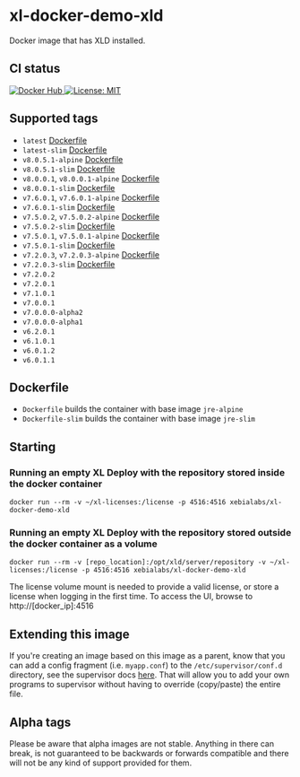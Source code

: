 # xl-docker-demo-xld

Docker image that has XLD installed.

## CI status

[![Docker Hub][xl-docker-demo-xld-docker-hub-image] ][xl-docker-demo-xld-docker-hub-url]
[![License: MIT][xl-docker-demo-xld-license-image] ][xl-docker-demo-xld-license-url]


[xl-docker-demo-xld-docker-hub-image]: https://img.shields.io/badge/docker-ready-blue.svg
[xl-docker-demo-xld-docker-hub-url]: https://registry.hub.docker.com/u/xebialabs/xl-docker-demo-xld/
[xl-docker-demo-xld-license-image]: https://img.shields.io/badge/License-MIT-yellow.svg
[xl-docker-demo-xld-license-url]: https://opensource.org/licenses/MIT



## Supported tags

+ `latest` [Dockerfile](https://github.com/xebialabs-community/xl-docker-demo-xld/blob/master/Dockerfile)
+ `latest-slim` [Dockerfile](https://github.com/xebialabs-community/xl-docker-demo-xld/blob/master/Dockerfile-slim)
+ `v8.0.5.1-alpine` [Dockerfile](https://github.com/xebialabs-community/xl-docker-demo-xld/blob/v8.0.5.1/Dockerfile)
+ `v8.0.5.1-slim` [Dockerfile](https://github.com/xebialabs-community/xl-docker-demo-xld/blob/v8.0.5.1/Dockerfile-slim)
+ `v8.0.0.1`, `v8.0.0.1-alpine` [Dockerfile](https://github.com/xebialabs-community/xl-docker-demo-xld/blob/v8.0.0.1/Dockerfile)
+ `v8.0.0.1-slim` [Dockerfile](https://github.com/xebialabs-community/xl-docker-demo-xld/blob/v8.0.0.1/Dockerfile-slim)
+ `v7.6.0.1`, `v7.6.0.1-alpine` [Dockerfile](https://github.com/xebialabs-community/xl-docker-demo-xld/blob/v7.6.0.1/Dockerfile)
+ `v7.6.0.1-slim` [Dockerfile](https://github.com/xebialabs-community/xl-docker-demo-xld/blob/v7.6.0.1/Dockerfile-slim)
+ `v7.5.0.2`, `v7.5.0.2-alpine` [Dockerfile](https://github.com/xebialabs-community/xl-docker-demo-xld/blob/v7.5.0.2/Dockerfile)
+ `v7.5.0.2-slim` [Dockerfile](https://github.com/xebialabs-community/xl-docker-demo-xld/blob/v7.5.0.2/Dockerfile-slim)
+ `v7.5.0.1`, `v7.5.0.1-alpine` [Dockerfile](https://github.com/xebialabs-community/xl-docker-demo-xld/blob/v7.5.0.1/Dockerfile)
+ `v7.5.0.1-slim` [Dockerfile](https://github.com/xebialabs-community/xl-docker-demo-xld/blob/v7.5.0.1/Dockerfile-slim)
+ `v7.2.0.3`, `v7.2.0.3-alpine` [Dockerfile](https://github.com/xebialabs-community/xl-docker-demo-xld/blob/v7.2.0.3/Dockerfile)
+ `v7.2.0.3-slim` [Dockerfile](https://github.com/xebialabs-community/xl-docker-demo-xld/blob/v7.2.0.3/Dockerfile-slim)
+ `v7.2.0.2`
+ `v7.2.0.1`
+ `v7.1.0.1`
+ `v7.0.0.1`
+ `v7.0.0.0-alpha2`
+ `v7.0.0.0-alpha1`
+ `v6.2.0.1`
+ `v6.1.0.1`
+ `v6.0.1.2`
+ `v6.0.1.1`

## Dockerfile
+ `Dockerfile` builds the container with base image `jre-alpine`
+ `Dockerfile-slim` builds the container with base image `jre-slim`

## Starting

### Running an empty XL Deploy with the repository stored inside the docker container

```
docker run --rm -v ~/xl-licenses:/license -p 4516:4516 xebialabs/xl-docker-demo-xld
```

### Running an empty XL Deploy with the repository stored outside the docker container as a volume

```
docker run --rm -v [repo_location]:/opt/xld/server/repository -v ~/xl-licenses:/license -p 4516:4516 xebialabs/xl-docker-demo-xld
```

The license volume mount is needed to provide a valid license, or store a license when logging in the first time. To access the UI, browse to http://[docker_ip]:4516

## Extending this image

If you're creating an image based on this image as a parent, know that you can add a config fragment (i.e. `myapp.conf`) to the `/etc/supervisor/conf.d` directory, see the supervisor docs [here](http://supervisord.org/configuration.html#include-section-settings). That will allow you to add your own programs to supervisor without having to override (copy/paste) the entire file.

## Alpha tags
Please be aware that alpha images are not stable. Anything in there can break, is not guaranteed to be backwards or forwards compatible and there will not be any kind of support provided for them.
